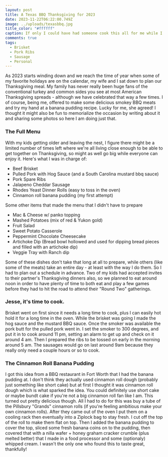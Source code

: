 ```yaml
---
layout: post
title: A Texas BBQ Thanksgiving for 2023
date: 2023-11-22T06:22:00.749Z
image: ../uploads/texasbbq.jpg
title_color: "#ffffff"
caption: If only I could have had someone cook this all for me while I relaxed.
comments: true
tags:
  - Brisket
  - Pork Ribs
  - Sausage
  - Personal
---
```

As 2023 starts winding down and we reach the time of year when some of my favorite holidays are on the calendar, my wife and I sat down to plan our Thanksgiving meal. My family has never really been huge fans of the  conventional turkey and common sides you see at most American Thanksgiving spreads - although we have celebrated that way a few times. I of course, being me, offered to make some delicious smokey BBQ meats and try my hand at a banana pudding recipe. Lucky for me, she agreed! I thought it might also be fun to memorialize the occasion by writing about it and sharing some photos so here I am doing just that.

### The Full Menu

With my kids getting older and leaving the nest, I figure there might be a limited number of times left where we're all living close enough to be able to get together on Thanksgiving, so might as well go big while everyone can enjoy it. Here's what I was in charge of:

* Beef Brisket
* Pulled Pork with Hog Sauce (and a South Carolina mustard bbq sauce)
* Pork Spare Ribs
* Jalapeno Cheddar Sausage
* Rhodes Yeast Dinner Rolls (easy to toss in the oven)
* Cinnamon roll banana pudding (my first attempt)

Some other items that made the menu that I didn't have to prepare

* Mac & Cheese w/ panko topping
* Mashed Potatoes (mix of red & Yukon gold)
* Fruit Salad
* Sweet Potato Casserole
* Peppermint Chocolate Cheesecake
* Artichoke Dip (Bread bowl hollowed and used for dipping bread pieces and filled with an artichoke dip)
* Veggie Tray with Ranch dip

Some of these dishes don't take that long at all to prepare, while others (like some of the meats) take an entire day - at least with the way I do them. So I had to plan out a schedule in advance. Two of my kids had accepted invites to their partner's Thanksgiving dinners also, so we planned to eat around noon in order to have plenty of time to both eat and play a few games before they had to hit the road to attend their "Round Two" gatherings.

### Jesse, it's time to cook.

Brisket went on first since it needs a long time to cook, plus I can easily hot hold it for a long time in the oven. While the brisket was going I made the hog sauce and the mustard BBQ sauce. Once the smoker was available the pork butt for the pulled pork went in. I set the smoker to 300 degrees, and put it in to cook around 11 pm, setting an alarm to get up and check on it around 4 am. Then I prepared the ribs to be tossed on early in the morning around 5 am. The sausages would go on last around 9am because they really only need a couple hours or so to cook.



### The Cinnamon Roll Banana Pudding

I got this idea from a BBQ restaurant in Fort Worth that I had the banana pudding at. I don't think they actually used cinnamon roll dough (probably just something like short cake) but at first I thought it was cinnamon roll dough which is what sparked the idea. You could definitely use short cake or maybe bundt cake if you're not a big cinnamon roll fan like I am. This turned out pretty delicious though. All I had to do for this was buy a tube of the Pillsbury "Grands" cinnamon rolls (if you're feeling ambitious make your own cinnamon rolls). After they came out of the oven I put them on a cooling rack then eventually into a Ziplock bag to stay fresh. I cut off the top of the roll to make them flat on top. Then I added the banana pudding to cover the top, sliced some fresh banana coins on to the pudding, then covered that with a nilla wafer + honey graham cracker crumble (plus melted better) that I made in a food processor and some (optionaly) whipped cream. I wasn't the only one who found this to taste great, thankfully!